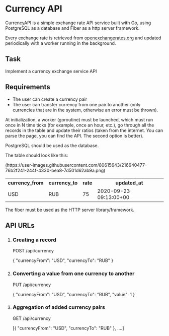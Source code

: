 <!DOCTYPE html>
<html>
<head>

</head>
<body>
  <h1>Currency API</h1>
  <p>CurrencyAPI is a simple exchange rate API service built with Go, using PostgreSQL as a database and Fiber as a http server framework. </p>
<p>Every exchange rate is retrieved from <a href="https://openexchangerates.org/">openexchangerates.org</a> and updated periodically with a worker running in the background. </p>
<h4>
  <h2>Task</h2>
  <p>Implement a currency exchange service API</p>
  
  <h2>Requirements</h2>
  <ul>
    <li>The user can create a currency pair</li>
    <li>The user can transfer currency from one pair to another (only currencies that are in the system, otherwise an error must be thrown).</li>
  </ul>
  
  <p></p>
  <p>At initialization, a worker (goroutine) must be launched, which must run once in N time ticks (for example, once an hour, etc.), go through all the records in the table and update their ratios (taken from the internet. You can parse the page, you can find the API. The second option is better).</p>
  <p>PostgreSQL should be used as the database.</p>
  <p>The table should look like this:</p>
 <img>(https://user-images.githubusercontent.com/80615643/216640477-76b2f241-244f-4330-bea8-7d501d62ab9a.png)</img>

  <table>
    <tr>
      <th>currency_from</th>
      <th>currency_to</th>
      <th>rate</th>
      <th>updated_at</th>
    </tr>
    <tr>
      <td>USD</td>
      <td>RUB</td>
      <td>75</td>
      <td>2020-09-23 09:13:00+00</td>
    </tr>
  </table>
  <p>The fiber must be used as the HTTP server library/framework.</p>
  <h2>API URLs</h2>
  <ol>
    <li>
      <h3>Creating a record</h3>
      <p>POST /api/currency</p>
      <p>{ "currencyFrom": "USD", "currencyTo": "RUB" }</p>
    </li>
    <li>
      <h3>Converting a value from one currency to another</h3>
      <p>PUT /api/currency</p>
      <p>{ "currencyFrom": "USD", "currencyTo": "RUB", "value": 1 }</p>
    </li>
    <li>
      <h3>Aggregation of added currency pairs</h3>
      <p>GET /api/currency</p>
      <p>[{ "currencyFrom": "USD", "currencyTo": "RUB" }, ….]</p>
    </li>
  </ol>
</body>
</html>
